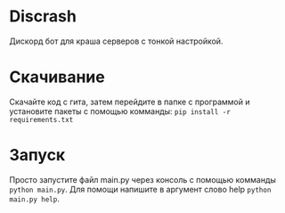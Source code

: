 # Discrash
Дискорд бот для краша серверов c тонкой настройкой.
# Скачивание
Скачайте код с гита, затем перейдите в папке с программой и установите пакеты с помощью комманды:
```pip install -r requirements.txt```
# Запуск
Просто запустите файл main.py через консоль с помощью комманды `python main.py`.
Для помощи напишите в аргумент слово help `python main.py help`.
